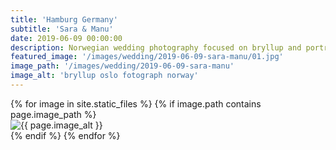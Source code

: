 ```yaml
---
title: 'Hamburg Germany'
subtitle: 'Sara & Manu'
date: 2019-06-09 00:00:00
description: Norwegian wedding photography focused on bryllup and portrait photography. 
featured_image: '/images/wedding/2019-06-09-sara-manu/01.jpg'
image_path: '/images/wedding/2019-06-09-sara-manu'
image_alt: 'bryllup oslo fotograph norway'
---
```


<!-- > “Cherry blossoms, the symbolic flower of the spring.” -->

<!-- DO NOT EDIT BELOW -->
<div class="image-wrap" >
{% for image in site.static_files %}
    {% if image.path contains page.image_path %}
        <div class="image-wrap" >
        <img src="{{ site.baseurl }}{{ image.path }}" alt="{{ page.image_alt }}" />
        </div>
    {% endif %}
{% endfor %}
